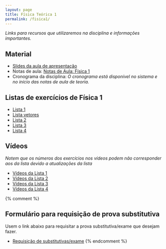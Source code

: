 ```yaml
---
layout: page
title: Física Teórica 1
permalink: /fisica1/
---
```


*Links para recursos que utilizaremos na disciplina e informações importantes.*

## Material
- [Slides da aula de apresentação](https://github.com/cgraeff/cgraeff.github.io/raw/master/slidesteo.pdf)
- Notas de aula: [Notas de Aula: Física 1](https://github.com/cgraeff/notas_fsc1/raw/master/NotasFisica1.pdf)
- Cronograma da disciplina: *O cronograma está disponível no sistema e no início das notas de aula de teoria.*

## Listas de exercícios de Física 1

- [Lista 1](https://github.com/cgraeff/cgraeff.github.io/raw/master/lista1.pdf)
- [Lista vetores](https://github.com/cgraeff/cgraeff.github.io/raw/master/lista_vetores.pdf)
- [Lista 2](https://github.com/cgraeff/cgraeff.github.io/raw/master/lista2.pdf)
- [Lista 3](https://github.com/cgraeff/cgraeff.github.io/raw/master/lista3.pdf)
- [Lista 4](https://github.com/cgraeff/cgraeff.github.io/raw/master/lista4.pdf)

## Vídeos
*Notem que os números dos exercícios nos vídeos podem não corresponder aos da lista devido a atualizações da lista*

- [Vídeos da Lista 1](https://www.youtube.com/playlist?list=PLOaZLpYR0EZ4Pn94UlKvu_fr5BcNTRQQQ)
- [Vídeos da Lista 2](https://www.youtube.com/playlist?list=PLOaZLpYR0EZ641ClHrK1u8RV6i5_cKyDr)
- [Vídeos da Lista 3](https://www.youtube.com/playlist?list=PLOaZLpYR0EZ6u2kPsKzWl2ePO-JV9gprS)
- [Vídeos da Lista 4](https://www.youtube.com/playlist?list=PLOaZLpYR0EZ4lRy-nI4aailu9nnteT3Tb)

{% comment %}
## Formulário para requisição de prova substitutiva
Usem o link abaixo para requisitar a prova substitutiva/exame que desejam fazer.
- [Requisição de substitutivas/exame](https://forms.gle/TgxTConRNDgu7EEU6)
{% endcomment %}
